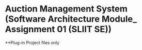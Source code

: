 # Auction Management System (Software Architecture Module_ Assignment 01 (SLIIT SE))
**Plug-in Project files only
